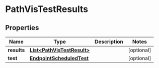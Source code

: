 

# PathVisTestResults


## Properties

| Name | Type | Description | Notes |
|------------ | ------------- | ------------- | -------------|
|**results** | [**List&lt;PathVisTestResult&gt;**](PathVisTestResult.md) |  |  [optional] |
|**test** | [**EndpointScheduledTest**](EndpointScheduledTest.md) |  |  [optional] |



